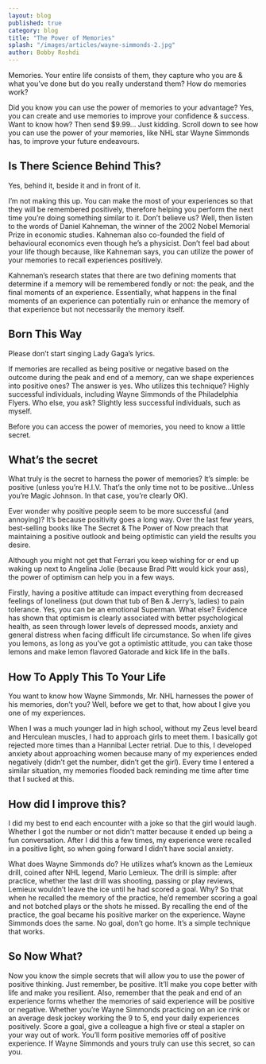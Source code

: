 ```yaml
---
layout: blog
published: true
category: blog
title: "The Power of Memories"
splash: "/images/articles/wayne-simmonds-2.jpg"
author: Bobby Roshdi
---
```


Memories. Your entire life consists of them, they capture who you are &amp; what you’ve done but do you really understand them? How do memories work? 

Did you know you can use the power of memories to your advantage? Yes, you can create and use memories to improve your confidence &amp; success. Want to know how? Then send $9.99… Just kidding. Scroll down to see how you can use the power of your memories, like NHL star Wayne Simmonds has, to improve your future endeavours. 

## Is There Science Behind This?

Yes, behind it, beside it and in front of it.

I’m not making this up. You can make the most of your experiences so that they will be remembered positively, therefore helping you perform the next time you’re doing something similar to it. Don’t believe us? Well, then listen to the words of Daniel Kahneman, the winner of the 2002 Nobel Memorial Prize in economic studies. Kahneman also co-founded the field of behavioural economics even though he’s a physicist. Don’t feel bad about your life though because, like Kahneman says, you can utilize the power of your memories to recall experiences positively.

Kahneman’s research states that there are two defining moments that determine if a memory will be remembered fondly or not: the peak, and the final moments of an experience. Essentially, what happens in the final moments of an experience can potentially ruin or enhance the memory of that experience but not necessarily the memory itself.

## Born This Way

Please don’t start singing Lady Gaga’s lyrics.

If memories are recalled as being positive or negative based on the outcome during the peak and end of a memory, can we shape experiences into positive ones? The answer is yes. Who utilizes this technique? Highly successful individuals, including Wayne Simmonds of the Philadelphia Flyers. Who else, you ask? Slightly less successful individuals, such as myself.  

Before you can access the power of memories, you need to know a little secret.

## What’s the secret

What truly is the secret to harness the power of memories? It’s simple: be positive (unless you’re H.I.V. That’s the only time not to be positive...Unless you’re Magic Johnson. In that case, you’re clearly OK).

Ever wonder why positive people seem to be more successful (and annoying)? It’s because positivity goes a long way.  Over the last few years, best-selling books like The Secret &amp; The Power of Now preach that maintaining a positive outlook and being optimistic can yield the results you desire.

Although you might not get that Ferrari you keep wishing for or end up waking up next to Angelina Jolie (because Brad Pitt would kick your ass), the power of optimism can help you in a few ways.

Firstly, having a positive attitude can impact everything from decreased feelings of loneliness (put down that tub of Ben &amp; Jerry’s, ladies) to pain tolerance. Yes, you can be an emotional Superman. What else? Evidence has shown that optimism is clearly associated with better psychological health, as seen through lower levels of depressed moods, anxiety and general distress when facing difficult life circumstance. So when life gives you lemons, as long as you’ve got a optimistic attitude, you can take those lemons and make lemon flavored Gatorade and kick life in the balls.

## How To Apply This To Your Life

You want to know how Wayne Simmonds, Mr. NHL harnesses the power of his memories, don’t you? Well, before we get to that, how about I give you one of my experiences.

When I was a much younger lad in high school, without my Zeus level beard and Herculean muscles, I had to approach girls to meet them. I basically got rejected more times than a Hannibal Lecter retrial. Due to this, I developed anxiety about approaching women because many of my experiences ended negatively (didn’t get the number, didn’t get the girl). Every time I entered a similar situation, my memories flooded back reminding me time after time that I sucked at this.

## How did I improve this?

I did my best to end each encounter with a joke so that the girl would laugh. Whether I got the number or not didn't matter because it ended up being a fun conversation. After I did this a few times, my experience were recalled in a positive light, so when going forward I didn’t have social anxiety. 

What does Wayne Simmonds do? He utilizes what’s known as the Lemieux drill, coined after NHL legend, Mario Lemieux. The drill is simple: after practice, whether the last drill was shooting, passing or play reviews, Lemieux wouldn’t leave the ice until he had scored a goal. Why? So that when he recalled the memory of the practice, he’d remember scoring a goal and not botched plays or the shots he missed. By recalling the end of the practice, the goal became his positive marker on the experience. Wayne Simmonds does the same. No goal, don’t go home. It’s a simple technique that works.

## So Now What?

Now you know the simple secrets that will allow you to use the power of positive thinking. Just remember, be positive. It’ll make you cope better with life and make you resilient. Also, remember that the peak and end of an experience forms whether the memories of said experience will be positive or negative. Whether you’re Wayne Simmonds practicing on an ice rink or an average desk jockey working the 9 to 5, end your daily experiences positively. Score a goal, give a colleague a high five or steal a stapler on your way out of work. You’ll form positive memories off of positive experience. If Wayne Simmonds and yours truly can use this secret, so can you.


